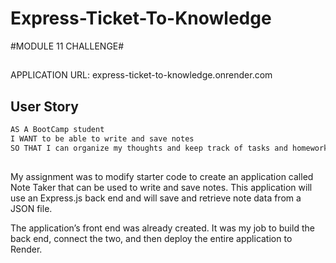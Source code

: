# Express-Ticket-To-Knowledge

#MODULE 11 CHALLENGE#

##
APPLICATION URL: express-ticket-to-knowledge.onrender.com
##

## User Story

```md
AS A BootCamp student
I WANT to be able to write and save notes
SO THAT I can organize my thoughts and keep track of tasks and homework I need to complete
```
##
My assignment was to modify starter code to create an application called Note Taker that can be used to write and save notes. This application will use an Express.js back end and will save and retrieve note data from a JSON file.

The application’s front end was already created. It was my job to build the back end, connect the two, and then deploy the entire application to Render.
